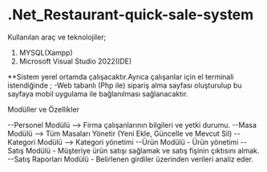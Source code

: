 # .Net_Restaurant-quick-sale-system
Kullanılan araç ve teknolojiler;

1) MYSQL(Xampp)
2)  Microsoft Visual Studio 2022(IDE)

**Sistem yerel ortamda çalışacaktır.Ayrıca çalışanlar için el terminali istendiğinde ;
-Web tabanlı (Php ile) sipariş alma sayfası oluşturulup bu sayfaya mobil uygulama ile bağlanılması sağlanacaktır.

Modüller ve Özellikler

--Personel Modülü --> Firma çalışanlarının bilgileri ve yetki durumu.
--Masa Modülü --> Tüm Masaları Yönetir (Yeni Ekle, Güncelle ve Mevcut Sil)
--Kategori Modülü --> Kategori yönetimi
--Ürün Modülü - Ürün yönetimi
--Satış  Modülü - Müşteriye ürün satışı sağlamak ve satış fişinin çıktısını almak.
--Satış Raporları Modülü - Belirlenen girdiler üzerinden verileri analiz eder.
